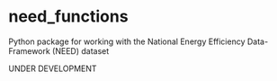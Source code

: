 # need_functions
Python package for working with the National Energy Efficiency Data-Framework (NEED) dataset

UNDER DEVELOPMENT
